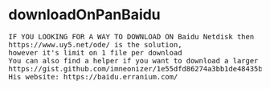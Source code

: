 # downloadOnPanBaidu
<pre>IF YOU LOOKING FOR A WAY TO DOWNLOAD ON Baidu Netdisk then
https://www.uy5.net/ode/ is the solution,
however it's limit on 1 file per download
You can also find a helper if you want to download a larger file
https://gist.github.com/imneonizer/1e55dfd86274a3bb1de48435b52c5b12#gistcomment-5243178
His website: https://baidu.erranium.com/</pre>
